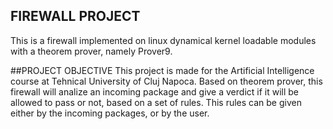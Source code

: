 ## FIREWALL PROJECT
This is a firewall implemented on linux dynamical kernel loadable modules with a theorem prover, namely Prover9.

##PROJECT OBJECTIVE
This project is made for the Artificial Intelligence course at Tehnical University of Cluj Napoca. Based on theorem prover, this firewall will analize an incoming package and give a verdict if it will be allowed to pass or not, based on a set of rules. This rules can be given either by the incoming packages, or by the user.